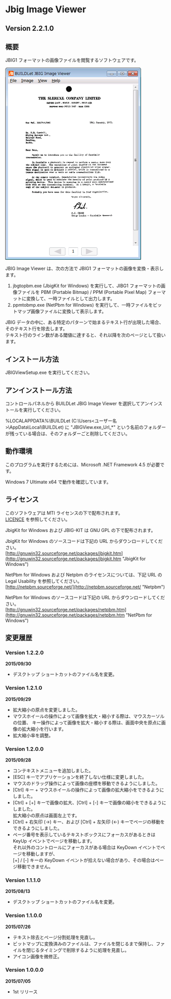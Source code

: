 Jbig Image Viewer
=================

Version 2.2.1.0
---------------

概要
----
JBIG1 フォーマットの画像ファイルを閲覧するソフトウェアです。  

![Screenshot](/images/JBIGView.png "Screenshot")

JBIG Image Viewer は、次の方法で JBIG1 フォーマットの画像を変換・表示します。  
  1. jbgtopbm.exe (JbigKit for Windows) を実行して、JIBG1 フォーマットの画像ファイルを 
     PBM (Portable Bitmap) / PPM (Portable Pixel Map) フォーマットに変換して、一時ファイルとして出力します。
  2. ppmtobmp.exe (NetPbm for Windows) を実行して、一時ファイルをビットマップ画像ファイルに変換して表示します。

JBIG データの中に、ある特定のパターンで始まるテキスト行が出現した場合、そのテキスト行を除去します。  
テキスト行のライン数がある閾値に達すると、それ以降を次のページとして扱います。


インストール方法
----------------
JBIGViewSetup.exe を実行してください。


アンインストール方法
--------------------
コントロールパネルから BUILDLet JBIG Image Viewer を選択してアンインストールを実行してください。  
  
%LOCALAPPDATA%\BUILDLet (C:\Users\<ユーザー名>\AppData\Local\BUILDLet) に "JBIGView.exe_Url_*"
という名前のフォルダーが残っている場合は、そのフォルダーごと削除してください。


動作環境
--------
このプログラムを実行するためには、Microsoft .NET Framework 4.5 が必要です。  
  
Windows 7 Ultimate x64 で動作を確認しています。


ライセンス
----------
このソフトウェアは MTI ライセンスの下で配布されます。  
[LICENCE](/LICENSE "LICENSE") を参照してください。


JbigKit for Windows および JBIG-KIT は GNU GPL の下で配布されます。  

JbigKit for Windows のソースコードは下記の URL からダウンロードしてください。  
[http://gnuwin32.sourceforge.net/packages/jbigkit.htm](http://gnuwin32.sourceforge.net/packages/jbigkit.htm "JbigKit for Windows")
  
  
NetPbm for Windows および Netpbm のライセンスについては、下記 URL の Legal Usability を参照してください。  
[http://netpbm.sourceforge.net/](http://netpbm.sourceforge.net/ "Netpbm")  

NetPbm for Windows のソースコードは下記の URL からダウンロードしてください。  
[http://gnuwin32.sourceforge.net/packages/netpbm.htm](http://gnuwin32.sourceforge.net/packages/netpbm.htm "NetPbm for Windows")


変更履歴
--------

### Version 1.2.2.0
**2015/09/30**
* デスクトップ ショートカットのファイル名を変更。


### Version 1.2.1.0
**2015/09/29**  
* 拡大縮小の原点を変更しました。  
* マウスホイールの操作によって画像を拡大・縮小する際は、マウスカーソルの位置、
  キー操作によって画像を拡大・縮小する際は、画面中央を原点に画像の拡大縮小を行います。  
* 拡大縮小率を調整。

### Version 1.2.0.0
**2015/09/28**  
* コンテキストメニューを追加しました。  
* [ESC] キーでアプリケーションを終了しない仕様に変更しました。  
* マウスのドラッグ操作によって画像の座標を移動できるようにしました。  
* [Ctrl] キー + マウスホイールの操作によって画像の拡大縮小をできるようにしました。  
* [Ctrl] + [+] キーで画像の拡大、[Ctrl] + [-] キーで画像の縮小をできるようにしました。  
  拡大縮小の原点は画面左上です。
* [Ctrl] + 右矢印 (→) キー、および [Ctrl] + 左矢印 (←) キーでページの移動をできるようにしました。  
* ページ番号を表示しているテキストボックスにフォーカスがあるときは KeyUp イベントでページを移動します。  
  それ以外のコントロールにフォーカスがある場合は KeyDown イベントでページを移動しますが、  
  [+] / [-] キーの KeyDown イベントが拾えない場合があり、その場合はページ移動できません。  

### Version 1.1.1.0
**2015/08/13**  
* デスクトップ ショートカットのファイル名を変更。  

### Version 1.1.0.0
**2015/07/26**  
* テキスト除去とページ分割処理を見直し。  
* ビットマップに変換済みのファイルは、ファイルを閉じるまで保持し、ファイルを閉じるタイミングで削除するように処理を見直し。  
* アイコン画像を微修正。  

### Version 1.0.0.0
**2015/07/05**  
* 1st リリース
